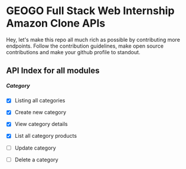 # GEOGO Full Stack Web Internship Amazon Clone APIs
Hey, let's make this repo all much rich as possible by contributing more endpoints. Follow the contribution guidelines, make open source contributions and make your github profile to standout.

## API Index for all modules

##### Category
- [x] Listing all categories
- [x] Create new category
- [x] View category details
- [x] List all category products
- [ ] Update category
- [ ] Delete a category

